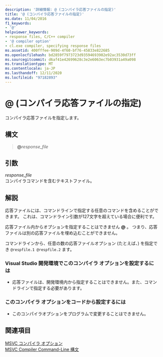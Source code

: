 ```yaml
---
description: '詳細情報: @ (コンパイラ応答ファイルの指定)'
title: '@ (コンパイラ応答ファイルの指定)'
ms.date: 11/04/2016
f1_keywords:
- '@'
helpviewer_keywords:
- response files, C/C++ compiler
- '@ compiler option'
- cl.exe compiler, specifying response files
ms.assetid: 400fffee-909d-4f60-bf76-45833e822685
ms.openlocfilehash: bd2859f7973723d93594693902e92ac3530d73ff
ms.sourcegitcommit: d6af41e42699628c3e2e6063ec7b03931a49a098
ms.translationtype: MT
ms.contentlocale: ja-JP
ms.lasthandoff: 12/11/2020
ms.locfileid: "97182893"
---
```

# <a name="-specify-a-compiler-response-file"></a>@ (コンパイラ応答ファイルの指定)

コンパイラ応答ファイルを指定します。

## <a name="syntax"></a>構文

> **\@**<em>response_file</em>

## <a name="arguments"></a>引数

*response_file*<br/>
コンパイラコマンドを含むテキストファイル。

## <a name="remarks"></a>解説

応答ファイルには、コマンドラインで指定する任意のコマンドを含めることができます。 これは、コマンドライン引数が127文字を超えている場合に便利です。

応答ファイル内からオプションを指定することはできません **\@** 。 つまり、応答ファイルは別の応答ファイルを埋め込むことができません。

コマンドラインから、任意の数の応答ファイルオプション (たとえば、) を指定でき `@respfile.1 @respfile.2` ます。

### <a name="to-set-this-compiler-option-in-the-visual-studio-development-environment"></a>Visual Studio 開発環境でこのコンパイラ オプションを設定するには

- 応答ファイルは、開発環境内から指定することはできません。また、コマンドラインで指定する必要があります。

### <a name="to-set-this-compiler-option-programmatically"></a>このコンパイラ オプションをコードから設定するには

- このコンパイラオプションをプログラムで変更することはできません。

## <a name="see-also"></a>関連項目

[MSVC コンパイラ オプション](compiler-options.md)<br/>
[MSVC Compiler Command-Line 構文](compiler-command-line-syntax.md)
